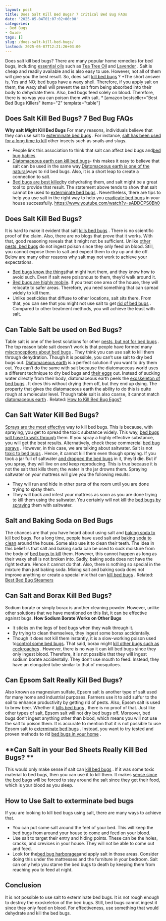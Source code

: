```yaml
---
layout: post
title: Does Salt Kill Bed Bugs? 7 Critical Bed Bug FAQs
date: '2025-05-04T01:07:02+00:00'
categories:
- Bed Bugs
- Guide
tags: []
slug: /does-salt-kill-bed-bugs/
lastmod: 2025-05-07T12:21:26+03:00
---
```


Does salt kill bed bugs? There are many popular home remedies for bed bugs, including
[essential oils](https://pestpolicy.com/essential-oils-for-bed-bugs/)
such as
[Tea Tree Oil](https://pestpolicy.com/tea-tree-oil-for-bed-bugs/)
and
[Lavender](https://pestpolicy.com/does-lavender-kill-bed-bugs/)
.
Salt is cheap and readily available and is also easy to use. However, not all of them will give you the best result. So, does salt
[kill bed bugs](https://pestpolicy.com/does-ammonia-kill-bed-bugs/)
?
*The short answer is, Yes and NO; bed bugs have a waxy shell. Therefore, if you apply salt on them, the waxy shell will prevent the salt from being absorbed into their body to dehydrate them. Also, bed bugs feed solely on blood. Therefore, there is no way you can poison them with salt. *
[amazon bestseller="Best Bed Bugs Killers" items="2" template="table"]
## Does Salt Kill Bed Bugs? 7 Bed Bug FAQs
**Why salt Might Kill Bed Bugs**
For many reasons, individuals believe that they can use salt to
[exterminate bed bugs](https://pestpolicy.com/bed-bugs-vs-mites/)
. For instance,
[salt has been used for a long time to kill](https://pestpolicy.com/does-salt-kill-fleas/)
other insects such as snails and slugs.
- People link this association to think that salt can affect bed bugs and[bed bug babies](https://pestpolicy.com/baby-bed-bugs/).
- [Diatomaceous earth can kill bed bugs](https://pestpolicy.com/does-diatomaceous-earth-kill-bed-bugs/)- this makes it easy to believe that salt can be used in the same way.[Diatomaceous earth is one of the natural](https://pestpolicy.com/diatomaceous-earth-for-fleas-on-cats/)ways to rid bed bugs. Also, it is a short leap to create a connection to salt.
- [Bed bugs are best killed](https://pestpolicy.com/does-bleach-kill-bed-bugs/)by dehydrating them, and salt might be a great tool to provide that result.
The statement above tends to show that salt cannot be used to
[exterminate bed bugs](https://www.epa.gov/bedbugs/do-it-yourself-bed-bug-control)
. Nevertheless, there are tips to help you use salt in the right way to help you
[eradicate bed bugs](https://pestpolicy.com/bed-bug-bites-vs-mosquito-bites/)
in your house successfully.
https://www.youtube.com/watch?v=sADDCPS0Bh0
## **Does Salt Kill Bed Bugs?**
It is hard to make it evident that salt
[kills bed bugs](https://pestpolicy.com/does-rubbing-alcohol-kill-bed-bugs/)
. There is no scientific proof of the claim.
Also, there are no blogs that prove that it works. With that, good reasoning reveals that it might not be sufficient.
Unlike
[other pests, bed bugs](https://pestpolicy.com/harris-bed-bug-killer-review/)
do not ingest poison since they only feed on blood. Still, you cannot expose them to salt and expect them to dry up and die off. Below are many other reasons why salt may not work to achieve your expectations.
- [Bed bugs know the things](https://pestpolicy.com/do-bed-bugs-jump/)that might hurt them, and they know how to avoid such. Even if salt were poisonous to them, they’d walk around it.
- [Bed bugs are highly mobile](https://pestpolicy.com/can-bed-bugs-live-outside/). If you treat one area of the house, they will relocate to safer areas. Therefore, you need something that can spread widely to kill them.
- Unlike pesticides that diffuse to other locations, salt sits there.
From that, you can see that you might not use salt to get
[rid of bed bugs](https://pestpolicy.com/how-to-get-rid-of-bed-bugs-fast/)
. Compared to other treatment methods, you will achieve the least with salt.
## **Can Table Salt be used on Bed Bugs?**
Table salt is one of the best solutions for other
[pests, but not for bed bugs](https://pestpolicy.com/best-bed-bug-mattress-encasements/)
. The top reason table salt doesn’t work is that people have formed many
[misconceptions about bed bugs](https://pestpolicy.com/can-bed-bugs-bite-through-clothing/)
.
They think you can use salt to kill them through dehydration. Though it is possible, you can’t use salt to dry bed bugs out.
[Diatomaceous earth](https://pestpolicy.com/diatomaceous-earth-for-fleas/)
is a perfect solution if you want to dry them out. You can’t do the same with salt because the diatomaceous world uses a different technique to dry bed bugs and
[their eggs](https://pestpolicy.com/bed-bug-eggs/)
out.
Instead of sucking water directly from their body, diatomaceous earth peels the
[exoskeleton of bed bugs](https://pestpolicy.com/pictures-of-bed-bug-bites/)
. It does this without drying them off, but they end up dying.
The property that gives the diatomaceous earth the ability to do this is quite rough at a molecular level. Though table salt is also coarse, it cannot match
[diatomaceous earth](https://pestpolicy.com/diatomaceous-earth/)
.
Related:
[How to Kill Bed Bug Eggs?](https://pestpolicy.com/how-to-kill-bed-bug-eggs/)
## **Can Salt Water Kill Bed Bugs?**
[Sprays are the most effective](https://pestpolicy.com/bedlam-plus-bed-bug-spray-review/)
way to kill bed bugs. This is because, with spraying, you get to spread the toxic substance widely. This way,
[bed bugs will have to walk through](https://pestpolicy.com/does-baby-powder-kill-bed-bugs/)
them.
If you spray a highly effective substance, you will get the best results. Alternatively, check these commercial
[bed bug sprays](https://pestpolicy.com/best-bed-bug-spray/)
.
However, in this case, we are talking about saltwater. Salt is not
[toxic to bed bugs](https://pestpolicy.com/what-causes-bed-bugs/)
. Hence, it cannot kill them even though spraying. If you took a jar full of saltwater
[and dropped the bed bugs](https://pestpolicy.com/can-bed-bugs-survive-in-water/)
in it, they’d die.
But if you spray, they will live on and keep reproducing. This is true because it is not the salt that kills them; the water in the jar drowns them. Spraying saltwater on your mattress will give you the following results:
- They will run and hide in other parts of the room until you are done trying to spray them.
- They will back and infest your mattress as soon as you are done trying to kill them using the saltwater.
You certainly will not kill the
[bed bugs by spraying](https://pestpolicy.com/proof-bed-bug-spray-review/)
them with saltwater.
## **Salt and Baking Soda on Bed Bugs**
The chances are that you have heard about using salt and
[baking soda to kill](https://pestpolicy.com/does-baking-soda-kill-fleas/)
bed bugs. For a long time, people have used salt and
[baking soda to clean](https://pestpolicy.com/dont-use-vinegar-and-baking-soda-to-clean-clogged-drains/)
around the house. Some also use it to clean their teeth.
The idea in this belief is that salt and baking soda can be used to suck moisture from the body of
[bed bugs to kill](https://pestpolicy.com/does-vinegar-kill-bed-bugs/)
them. However, this cannot happen as long as their waxy shell is not broken into. Sadly, baking soda does not have the right texture. Hence it cannot do that.
Also, there is nothing so special in the mixture than just baking soda. Mixing salt and baking soda does not improve anything or create a special mix that can
[kill bed bugs](https://pestpolicy.com/what-happens-when-you-squish-a-bed-bug/)
.
Related:
[Best Bed Bug Steamers](https://pestpolicy.com/best-bed-bug-steamer/)
## **Can Salt and Borax Kill Bed Bugs?**
Sodium borate or simply borax is another cleaning powder. However, unlike other solutions that we have mentioned on this list, it can be effective against bugs.
**How Sodium Borate Works on Other Bugs**
- It sticks on the legs of bed bugs when they walk through it.
- By trying to clean themselves, they ingest some borax accidentally.
- Though it does not kill them instantly, it is a slow-working poison used to[control some bed bugs](https://pestpolicy.com/can-bed-bugs-live-in-carpet/).
That said, borax might
[kill other bugs such as cockroaches](https://pestpolicy.com/how-to-kill-cockroach-eggs/)
. However, there is no way it can kill bed bugs since they only ingest blood. Therefore, it is not possible that they will ingest sodium borate accidentally. They don’t use mouth to feed. Instead, they have an elongated tube similar to that of mosquitoes.
## **Can Epsom Salt Really Kill Bed Bugs?**
Also known as magnesium sulfate, Epsom salt is another type of salt used for many home and industrial purposes. Farmers use it to add sulfur to the soil to enhance productivity by getting rid of pests. Also, Epsom salt is used to brew beer.
Whether it
[kills bed bugs](https://pestpolicy.com/do-ants-kill-bed-bugs/)
, there is no proof of that. Just like other types of salt, Epsom salt will not dry bed bugs off. Moreover, bed bugs don’t ingest anything other than blood, which means you will not use the salt to poison them.
It is accurate to mention that it is not possible to use Epsom salt to
[exterminate bed bugs](https://pestpolicy.com/does-dryer-kill-bed-bugs/)
. Instead, you want to try tested and proven methods to rid
[bed bugs in your home](https://pestpolicy.com/home-remedies-for-bed-bugs/)
.
## **Can Salt in your Bed Sheets Really Kill Bed Bugs? **
This would only make sense if salt can
[kill bed bugs](https://pestpolicy.com/best-bed-bug-powder/)
. If it was some toxic material to bed bugs, then you can use it to kill them. It makes
[sense since the bed bugs](https://pestpolicy.com/can-you-see-bed-bugs/)
will be forced to stay around the salt since they get their food, which is your blood as you sleep.
## **How to Use Salt to exterminate bed bugs**
If you are looking to kill bed bugs using salt, there are many ways to achieve that.
- You can put some salt around the feet of your bed. This will keep the bed bugs from around your house to come and feed on your blood.
- Use salt to target their entry and hiding points. These can be the holes, cracks, and crevices in your house. They will not be able to come out and feed.
- Look for the[bed bug harborages](https://pestpolicy.com/can-bed-bugs-climb-metal-or-plastic/)and apply salt in those areas. Consider doing this under the mattresses and the furniture in your bedroom.
Salt can only help you starve the bed bugs to death by keeping them from reaching you to feed at night.
## **Conclusion**
It is not possible to use salt to exterminate bed bugs. It is not rough enough to destroy the exoskeleton of the bed bugs.
Still, bed bugs cannot ingest it since they only feed on blood. For effectiveness, use something that would dehydrate and kill the bed bugs.
